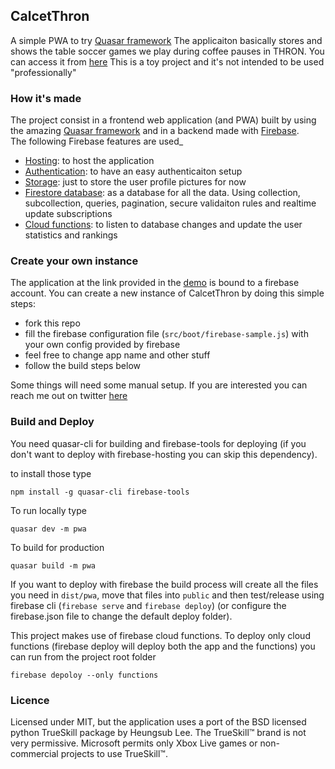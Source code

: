 ## CalcetThron

A simple PWA to try [Quasar framework](https://v1.quasar-framework.org)
The applicaiton basically stores and shows the table soccer games we play during coffee pauses in THRON.
You can access it from [here](https://darthron-6a632.web.app)
This is a toy project and it's not intended to be used "professionally"


### How it's made

The project consist in a frontend web application (and PWA) built by using the amazing [Quasar framework](https://v1.quasar-framework.org) and in a backend made with [Firebase](https://firebase.google.com/).  
The following Firebase features are used_
 - [Hosting](https://firebase.google.com/products/hosting/): to host the application
 - [Authentication](https://firebase.google.com/products/auth/): to have an easy authenticaiton setup
 - [Storage](https://firebase.google.com/products/storage/): just to store the user profile pictures for now
 - [Firestore database](https://firebase.google.com/products/firestore/): as a database for all the data. Using collection, subcollection, queries, pagination, secure validaiton rules and realtime update subscriptions
 - [Cloud functions](https://firebase.google.com/products/functions/): to listen to database changes and update the user statistics and rankings


### Create your own instance

The application at the link provided in the [demo](https://darthron-6a632.web.app) is bound to a firebase account. You can create a new instance of CalcetThron by doing this simple steps:
 - fork this repo
 - fill the firebase configuration file (`src/boot/firebase-sample.js`) with your own config provided by firebase
 - feel free to change app name and other stuff
 - follow the build steps below

Some things will need some manual setup. If you are interested you can reach me out on twitter [here](https://twitter.com/albertodeago88)


### Build and Deploy

You need quasar-cli for building and firebase-tools for deploying (if you don't want to deploy with firebase-hosting you can skip this dependency).

to install those type

```
npm install -g quasar-cli firebase-tools
```

To run locally type

```
quasar dev -m pwa
```

To build for production

```
quasar build -m pwa
```

If you want to deploy with firebase the build process will create all the files you need in `dist/pwa`, move that files into `public` and then test/release using firebase cli (`firebase serve` and `firebase deploy`) (or configure the firebase.json file to change the default deploy folder).

This project makes use of firebase cloud functions. To deploy only cloud functions (firebase deploy will deploy both the app and the functions) you can run from the project root folder


```
firebase depoloy --only functions
```

### Licence

Licensed under MIT, but the application uses a port of the BSD licensed python TrueSkill package by Heungsub Lee. The TrueSkill™ brand is not very permissive. Microsoft permits only Xbox Live games or non-commercial projects to use TrueSkill™.

